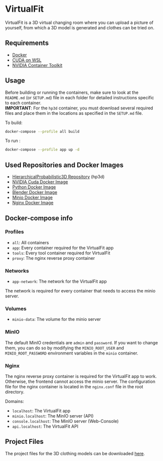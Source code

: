 # VirtualFit

VirtualFit is a 3D virtual changing room where you can upload a picture of yourself, from which a 3D model is generated and clothes can be tried on.

## Requirements

- [Docker](https://docs.docker.com/get-docker/)
- [CUDA on WSL](https://docs.nvidia.com/cuda/wsl-user-guide/index.html)
- [NVIDIA Container Toolkit](https://docs.nvidia.com/datacenter/cloud-native/container-toolkit/install-guide.html)

## Usage

Before building or running the containers, make sure to look at the `README.md` (or `SETUP.md`) file in each folder for detailed instructions specific to each container. \
**IMPORTANT**: For the `hp3d` container, you must download several required files and place them in the locations as specified in the `SETUP.md` file.

To build:

```bash
docker-compose --profile all build
```

To run :

```bash
docker-compose --profile app up -d
```

## Used Repositories and Docker Images

- [HierarchicalProbabilistic3D Repository](https://github.com/akashsengupta1997/HierarchicalProbabilistic3DHuman) (hp3d)
- [NVIDIA Cuda Docker Image](https://hub.docker.com/r/nvidia/cuda)
- [Python Docker Image](https://hub.docker.com/_/python)
- [Blender Docker Image](https://hub.docker.com/r/linuxserver/blender)
- [Minio Docker Image](https://hub.docker.com/r/minio/minio)
- [Nginx Docker Image](https://hub.docker.com/_/nginx)

## Docker-compose info

### Profiles

- `all`: All containers
- `app`: Every container required for the VirtualFit app
- `tools`: Every tool container required for VirtualFit
- `proxy`: The nginx reverse proxy container

### Networks

- `app-network`: The network for the VirtualFit app

The network is required for every container that needs to access the minio server.

### Volumes

- `minio-data`: The volume for the minio server

### MinIO

The default MinIO credentials are `admin` and `password`. If you want to change them, you can do so by modifying the `MINIO_ROOT_USER` and `MINIO_ROOT_PASSWORD` environment variables in the `minio` container.

### Nginx

The nginx reverse proxy container is required for the VirtualFit app to work. Otherwise, the frontend cannot access the minio server.
The configuration file for the nginx container is located in the `nginx.conf` file in the root directory.

Domains:

- `localhost`: The VirtualFit app
- `minio.localhost`: The MinIO server (API)
- `console.localhost`: The MinIO server (Web-Console)
- `api.localhost`: The VirtualFit API

## Project Files

The project files for the 3D clothing models can be downloaded [here](https://nextcloud.hof-university.de/s/tFB6DtDLdiTZtgW).
